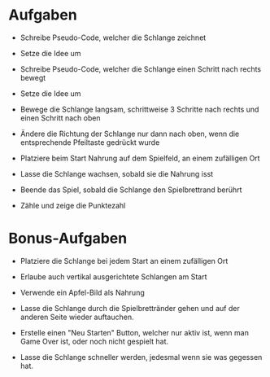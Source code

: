 # Aufgaben

 - Schreibe Pseudo-Code, welcher die Schlange zeichnet

 - Setze die Idee um

 - Schreibe Pseudo-Code, welcher die Schlange einen Schritt nach rechts bewegt

 - Setze die Idee um

 - Bewege die Schlange langsam, schrittweise 3 Schritte nach rechts und einen Schritt nach oben

 - Ändere die Richtung der Schlange nur dann nach oben, wenn die entsprechende Pfeiltaste gedrückt wurde

 - Platziere beim Start Nahrung auf dem Spielfeld, an einem zufälligen Ort

 - Lasse die Schlange wachsen, sobald sie die Nahrung isst

 - Beende das Spiel, sobald die Schlange den Spielbrettrand berührt
 
 - Zähle und zeige die Punktezahl

# Bonus-Aufgaben

 - Platziere die Schlange bei jedem Start an einem zufälligen Ort

 - Erlaube auch vertikal ausgerichtete Schlangen am Start
 
 - Verwende ein Apfel-Bild als Nahrung
 
 - Lasse die Schlange durch die Spielbrettränder gehen und auf der anderen Seite wieder auftauchen.
 
 - Erstelle einen "Neu Starten" Button, welcher nur aktiv ist, wenn man Game Over ist, oder noch nicht gespielt hat.
 
 - Lasse die Schlange schneller werden, jedesmal wenn sie was gegessen hat.